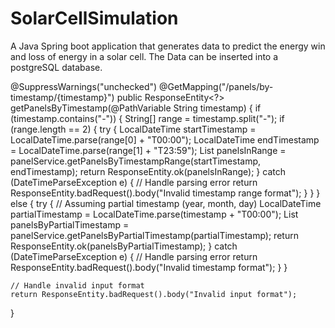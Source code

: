 # SolarCellSimulation
A Java Spring boot application that generates data to predict the energy win and loss of energy in a solar cell. The Data can be inserted into a postgreSQL database.

@SuppressWarnings("unchecked")
@GetMapping("/panels/by-timestamp/{timestamp}")
public ResponseEntity<?> getPanelsByTimestamp(@PathVariable String timestamp) {
    if (timestamp.contains("-")) {
        String[] range = timestamp.split("-");
        if (range.length == 2) {
            try {
                LocalDateTime startTimestamp = LocalDateTime.parse(range[0] + "T00:00");
                LocalDateTime endTimestamp = LocalDateTime.parse(range[1] + "T23:59");
                List<SolarEnergyEntity> panelsInRange = panelService.getPanelsByTimestampRange(startTimestamp, endTimestamp);
                return ResponseEntity.ok(panelsInRange);
            } catch (DateTimeParseException e) {
                // Handle parsing error
                return ResponseEntity.badRequest().body("Invalid timestamp range format");
            }
        }
    } else {
        try {
            // Assuming partial timestamp (year, month, day)
            LocalDateTime partialTimestamp = LocalDateTime.parse(timestamp + "T00:00");
            List<SolarEnergyEntity> panelsByPartialTimestamp = panelService.getPanelsByPartialTimestamp(partialTimestamp);
            return ResponseEntity.ok(panelsByPartialTimestamp);
        } catch (DateTimeParseException e) {
            // Handle parsing error
            return ResponseEntity.badRequest().body("Invalid timestamp format");
        }
    }

    // Handle invalid input format
    return ResponseEntity.badRequest().body("Invalid input format");
}
